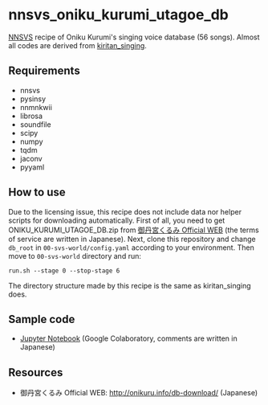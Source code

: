 # nnsvs_oniku_kurumi_utagoe_db

[NNSVS](https://github.com/r9y9/nnsvs) recipe of Oniku Kurumi's singing voice database (56 songs).
Almost all codes are derived from [kiritan_singing](https://github.com/r9y9/kiritan_singing).

## Requirements
- nnsvs
- pysinsy
- nnmnkwii
- librosa
- soundfile
- scipy
- numpy
- tqdm
- jaconv
- pyyaml

## How to use
Due to the licensing issue, this recipe does not include data nor helper scripts for downloading automatically. First of all, you need to get ONIKU_KURUMI_UTAGOE_DB.zip from [御丹宮くるみ Official WEB](http://onikuru.info/db-download/) (the terms of service are written in Japanese). Next, clone this repository and change `db_root` in `00-svs-world/config.yaml` according to your environment. Then move to `00-svs-world` directory and run:

    run.sh --stage 0 --stop-stage 6

The directory structure made by this recipe is the same as kiritan_singing does.

## Sample code
- [Jupyter Notebook](https://gist.github.com/taroushirani/36b03699b7184595fb86cefb1dfe5285) (Google Colaboratory, comments are written in Japanese)

## Resources

- 御丹宮くるみ Official WEB: http://onikuru.info/db-download/ (Japanese)
